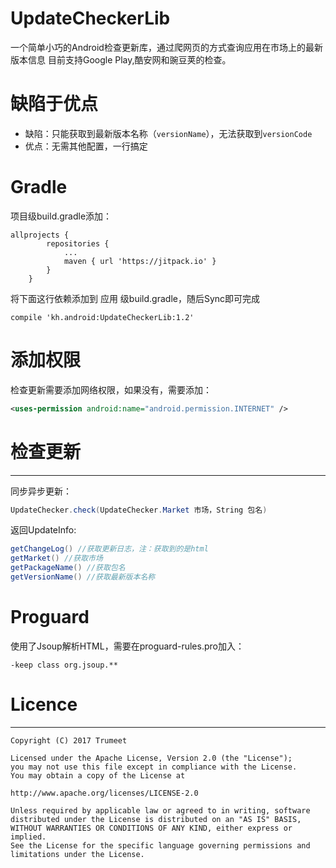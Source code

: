 # UpdateCheckerLib
一个简单小巧的Android检查更新库，通过爬网页的方式查询应用在市场上的最新版本信息
目前支持Google Play,酷安网和豌豆荚的检查。

# 缺陷于优点
* 缺陷：只能获取到最新版本名称（`versionName`），无法获取到`versionCode`
* 优点：无需其他配置，一行搞定

# Gradle
项目级build.gradle添加：
```grooxy
allprojects {
		repositories {
			...
			maven { url 'https://jitpack.io' }
		}
	}
```

将下面这行依赖添加到 应用 级build.gradle，随后Sync即可完成

`compile 'kh.android:UpdateCheckerLib:1.2'`

# 添加权限
检查更新需要添加网络权限，如果没有，需要添加：
```xml
<uses-permission android:name="android.permission.INTERNET" />
```
# 检查更新
--------
同步异步更新：
```java
UpdateChecker.check(UpdateChecker.Market 市场，String 包名)
```
返回UpdateInfo:
```java
getChangeLog() //获取更新日志，注：获取到的是html
getMarket() //获取市场
getPackageName() //获取包名
getVersionName() //获取最新版本名称
```
# Proguard
使用了Jsoup解析HTML，需要在proguard-rules.pro加入：
```
-keep class org.jsoup.**
```
# Licence 
--------
```
Copyright (C) 2017 Trumeet

Licensed under the Apache License, Version 2.0 (the "License");
you may not use this file except in compliance with the License.
You may obtain a copy of the License at

http://www.apache.org/licenses/LICENSE-2.0

Unless required by applicable law or agreed to in writing, software
distributed under the License is distributed on an "AS IS" BASIS,
WITHOUT WARRANTIES OR CONDITIONS OF ANY KIND, either express or implied.
See the License for the specific language governing permissions and
limitations under the License.
```
